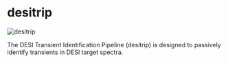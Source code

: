 desitrip
========

![desitrip](https://github.com/desihub/timedomain/blob/master/desitrip/docs/images/title.png)

The DESI Transient Identification Pipeline (desitrip) is designed to passively
identify transients in DESI target spectra.
